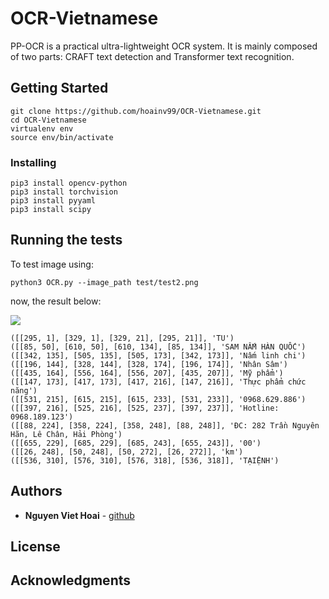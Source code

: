 # OCR-Vietnamese

PP-OCR is a practical ultra-lightweight OCR system. It is mainly composed of two parts: CRAFT text detection and Transformer text recognition.

## Getting Started

```
git clone https://github.com/hoainv99/OCR-Vietnamese.git
cd OCR-Vietnamese
virtualenv env
source env/bin/activate
```

### Installing

	pip3 install opencv-python
	pip3 install torchvision
	pip3 install pyyaml
	pip3 install scipy

## Running the tests

To test image using:

```
python3 OCR.py --image_path test/test2.png

```
now, the result below:

![](test/test2.png)
```
([[295, 1], [329, 1], [329, 21], [295, 21]], 'TU')
([[85, 50], [610, 50], [610, 134], [85, 134]], 'SAM NẤM HÀN QUỐC')
([[342, 135], [505, 135], [505, 173], [342, 173]], 'Nấm linh chi')
([[196, 144], [328, 144], [328, 174], [196, 174]], 'Nhân Sâm')
([[435, 164], [556, 164], [556, 207], [435, 207]], 'Mỹ phẩm')
([[147, 173], [417, 173], [417, 216], [147, 216]], 'Thực phẩm chức năng')
([[531, 215], [615, 215], [615, 233], [531, 233]], '0968.629.886')
([[397, 216], [525, 216], [525, 237], [397, 237]], 'Hotline: 0968.189.123')
([[88, 224], [358, 224], [358, 248], [88, 248]], 'ĐC: 282 Trần Nguyên Hãn, Lê Chân, Hải Phòng')
([[655, 229], [685, 229], [685, 243], [655, 243]], '00')
([[26, 248], [50, 248], [50, 272], [26, 272]], 'km')
([[536, 310], [576, 310], [576, 318], [536, 318]], 'TẠIỆNH')
```
## Authors

* **Nguyen Viet Hoai** - [github](https://github.com/hoainv99)


## License

## Acknowledgments

